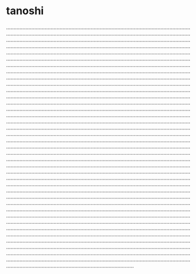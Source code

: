 # tanoshi

..............................................................................................................................................................................................................................................................................................................................................................................................................................................................................................................................................................................................................................................................................................................................................................................................................................................................................................................................................................................................................................................................................................................................................................................................................................................................................................................................................................................................................................................................................................................................................................................................................................................................................................................................................................................................................................................................................................................................................................................................................................................................................................................................................................................................................................................................................................................................................................................................................................................................................................................................................................................................................................................................................................................................................................................................................................................................................................................................................................................................................................................................................................................................................................................................................................................................................................................................................................................................................................................................................................................................................................................................................................................................................................................................................................................................................................................................................................................................................................................................................................................................................................................................................................................................................................................................................................................................................................................................................................................................................................................................................................................................................................................................................................................................................................................................................................................................................................................................................................................................
